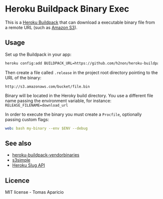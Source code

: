 # Heroku Buildpack Binary Exec

This is a [Heroku Buildpack](https://devcenter.heroku.com/articles/buildpacks)
that can download a executable binary file from a remote URL (such as [Amazon S3](http://aws.amazon.com/s3/)). 

## Usage

Set up the Buildpack in your app:
```bash
heroku config:add BUILDPACK_URL=https://github.com/h2non/heroku-buildpack-binary-exec.git --app <app>
```

Then create a file called `.release` in the project root directory pointing to the URL of the binary:
```
http://s3.amazonaws.com/bucket/file.bin
```

Binary will be located in the Heroky build directory.
You use a different file name passing the environment variable, for instance: `RELEASE_FILENAME=download_url`

In order to execute the binary you must create a `Procfile`, optionally passing custom flags:
```yaml
web: bash my-binary --env $ENV --debug
```

## See also

- [heroku-buildpack-vendorbinaries](https://github.com/peterkeen/heroku-buildpack-vendorbinaries)
- [s3simple](https://github.com/paulhammond/s3simple)
- [Heroku Slug API](https://blog.heroku.com/archives/2013/12/20/programmatically_release_code_to_heroku_using_the_platform_api)

## Licence

MIT license - Tomas Aparicio
